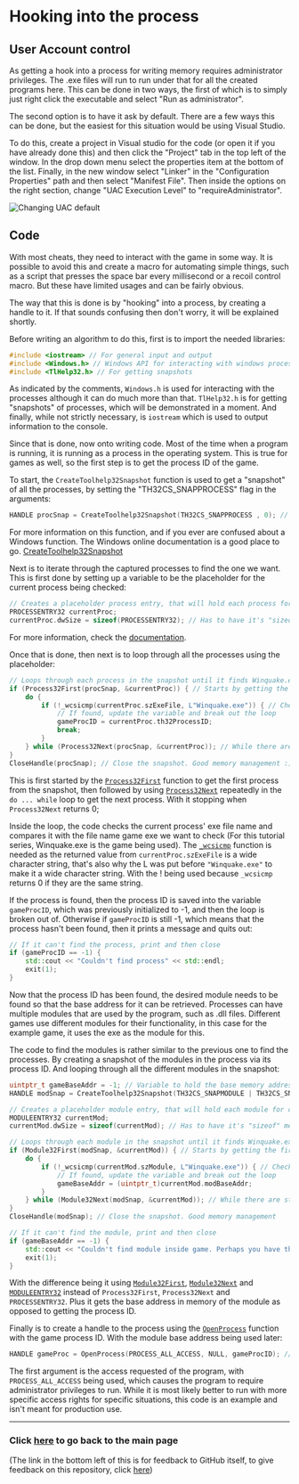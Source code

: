 # Hooking into the process

## User Account control

As getting a hook into a process for writing memory requires administrator privileges. The .exe files will run to run under that for all the created programs here. This can be done in two ways, the first of which is to simply just right click the executable and select "Run as administrator".

The second option is to have it ask by default. There are a few ways this can be done, but the easiest for this situation would be using Visual Studio.

To do this, create a project in Visual studio for the code (or open it if you have already done this) and then click the "Project" tab in the top left of the window. In the drop down menu select the properties item at the bottom of the list. Finally, in the new window select "Linker" in the "Configuration Properties" path and then select "Manifest File". Then inside the options on the right section, change "UAC Execution Level" to "requireAdministrator".

![Changing UAC default](https://gcdnb.pbrd.co/images/XGKhtPiCHGXq.png "Changing UAC default")

## Code

With most cheats, they need to interact with the game in some way.
It is possible to avoid this and create a macro for automating simple things, such as a script that presses the space bar every millisecond or a recoil control macro. But these have limited usages and can be fairly obvious.

The way that this is done is by "hooking" into a process, by creating a handle to it. If that sounds confusing then don't worry, it will be explained shortly.

Before writing an algorithm to do this, first is to import the needed libraries:
```cpp
#include <iostream> // For general input and output
#include <Windows.h> // Windows API for interacting with windows processes
#include <TlHelp32.h> // For getting snapshots
```
As indicated by the comments, `Windows.h` is used for interacting with the processes although it can do much more than that. `TlHelp32.h` is for getting "snapshots" of processes, which will be demonstrated in a moment. And finally, while not strictly necessary, is `iostream` which is used to output information to the console.

Since that is done, now onto writing code.
Most of the time when a program is running, it is running as a process in the operating system. This is true for games as well, so the first step is to get the process ID of the game.

To start, the `CreateToolhelp32Snapshot` function is used to get a "snapshot" of all the processes, by setting the "TH32CS_SNAPPROCESS" flag in the arguments:
```cpp
HANDLE procSnap = CreateToolhelp32Snapshot(TH32CS_SNAPPROCESS , 0); // Creates a "snapshot" of the current processes (Essentially a list of the processes)
```
For more information on this function, and if you ever are confused about a Windows function. The Windows online documentation is a good place to go. [CreateToolhelp32Snapshot](https://learn.microsoft.com/en-us/windows/win32/api/tlhelp32/nf-tlhelp32-createtoolhelp32snapshot "CreateToolhelp32Snapshot")

Next is to iterate through the captured processes to find the one we want. This is first done by setting up a variable to be the placeholder for the current process being checked:
```cpp
// Creates a placeholder process entry, that will hold each process for checking
PROCESSENTRY32 currentProc;
currentProc.dwSize = sizeof(PROCESSENTRY32); // Has to have it's "sizeof" member set, or else the loop fails
```
For more information, check the [documentation](https://learn.microsoft.com/en-us/windows/win32/api/tlhelp32/ns-tlhelp32-processentry32 "documentation").

Once that is done, then next is to loop through all the processes using the placeholder:
```cpp
// Loops through each process in the snapshot until it finds Winquake.exe
if (Process32First(procSnap, &currentProc)) { // Starts by getting the first process
    do {
        if (!_wcsicmp(currentProc.szExeFile, L"Winquake.exe")) { // Checks if the process is Winquake, using a Wide Character String Compare function
            // If found, update the variable and break out the loop
            gameProcID = currentProc.th32ProcessID;
            break;
        }
    } while (Process32Next(procSnap, &currentProc)); // While there are still more processes, keep checking
}
CloseHandle(procSnap); // Close the snapshot. Good memory management :)
```
This is first started by the [`Process32First`](https://learn.microsoft.com/en-us/windows/win32/api/tlhelp32/nf-tlhelp32-process32first "Process32First") function to get the first process from the snapshot, then followed by using [`Process32Next`](https://learn.microsoft.com/en-us/windows/win32/api/tlhelp32/nf-tlhelp32-process32next "Process32Next") repeatedly in the `do ... while` loop to get the next process. With it stopping when `Process32Next` returns 0;

Inside the loop, the code checks the current process' exe file name and compares it with the file name game exe we want to check (For this tutorial series, Winquake.exe is the game being used). The [`_wcsicmp`](https://learn.microsoft.com/en-us/cpp/c-runtime-library/reference/stricmp-wcsicmp-mbsicmp-stricmp-l-wcsicmp-l-mbsicmp-l?view=msvc-170 "_wcsicmp") function is needed as the returned value from `currentProc.szExeFile` is a wide character string, that's also why the L was put before `"Winquake.exe"` to make it a wide character string. With the ! being used because `_wcsicmp` returns 0 if they are the same string.

If the process is found, then the process ID is saved into the variable `gameProcID`, which was previously initialized to -1, and then the loop is broken out of. Otherwise if `gameProcID` is still -1, which means that the process hasn't been found, then it prints a message and quits out:

```cpp
// If it can't find the process, print and then close
if (gameProcID == -1) {
    std::cout << "Couldn't find process" << std::endl;
    exit(1);
}
```

Now that the process ID has been found, the desired module needs to be found so that the base address for it can be retrieved.
Processes can have multiple modules that are used by the program, such as .dll files. Different games use different modules for their functionality, in this case for the example game, it uses the exe as the module for this.

The code to find the modules is rather similar to the previous one to find the processes. By creating a snapshot of the modules in the process via its process ID. And looping through all the different modules in the snapshot:
```cpp
uintptr_t gameBaseAddr = -1; // Variable to hold the base memory address of the module we want to find, Starts as -1 (which is invalid) so it is known if the module wasn't found
HANDLE modSnap = CreateToolhelp32Snapshot(TH32CS_SNAPMODULE | TH32CS_SNAPMODULE32, gameProcID); // Creates a snapshot of all the modules inside the process

// Creates a placeholder module entry, that will hold each module for checking
MODULEENTRY32 currentMod;
currentMod.dwSize = sizeof(currentMod); // Has to have it's "sizeof" member set, or else the loop fails.

// Loops through each module in the snapshot until it finds Winquake.exe
if (Module32First(modSnap, &currentMod)) { // Starts by getting the first module
    do {
        if (!_wcsicmp(currentMod.szModule, L"Winquake.exe")) { // Checks if the module is Winquake, using a Wide Character String Compare fucntion
            // If found, update the variable and break out the loop
            gameBaseAddr = (uintptr_t)currentMod.modBaseAddr;
        }
    } while (Module32Next(modSnap, &currentMod)); // While there are still more modules, keep checking
}
CloseHandle(modSnap); // Close the snapshot. Good memory management

// If it can't find the module, print and then close
if (gameBaseAddr == -1) {
    std::cout << "Couldn't find module inside game. Perhaps you have the wrong 'Winquake.exe' executable" << std::endl;
    exit(1);
}
```

With the difference being it using [`Module32First`](https://learn.microsoft.com/en-us/windows/win32/api/tlhelp32/nf-tlhelp32-module32first "Module32First"), [`Module32Next`](https://learn.microsoft.com/en-us/windows/win32/api/tlhelp32/nf-tlhelp32-module32next "Module32Next") and [`MODULEENTRY32`](https://learn.microsoft.com/en-us/windows/win32/api/tlhelp32/ns-tlhelp32-moduleentry32 "MODULEENTRY32") instead of `Process32First`, `Process32Next` and `PROCESSENTRY32`. Plus it gets the base address in memory of the module as opposed to getting the process ID.

Finally is to create a handle to the process using the [`OpenProcess`](https://learn.microsoft.com/en-us/windows/win32/api/processthreadsapi/nf-processthreadsapi-openprocess "OpenProcess") function with the game process ID. With the module base address being used later:
```cpp
HANDLE gameProc = OpenProcess(PROCESS_ALL_ACCESS, NULL, gameProcID); // Opens a handle to attach to the Winquake process and module. With full access rights
```
The first argument is the access requested of the program, with `PROCESS_ALL_ACCESS` being used, which causes the program to require administrator privileges to run.
While it is most likely better to run with more specific access rights for specific situations, this code is an example and isn't meant for production use.

------------

### Click [here](https://github.com/AberFray/how-to-make-game-cheats-and-anticheats "Main page") to go back to the main page

(The link in the bottom left of this is for feedback to GitHub itself, to give feedback on this repository, click [here](https://forms.office.com/e/r9Mdy3stif "Survey"))
